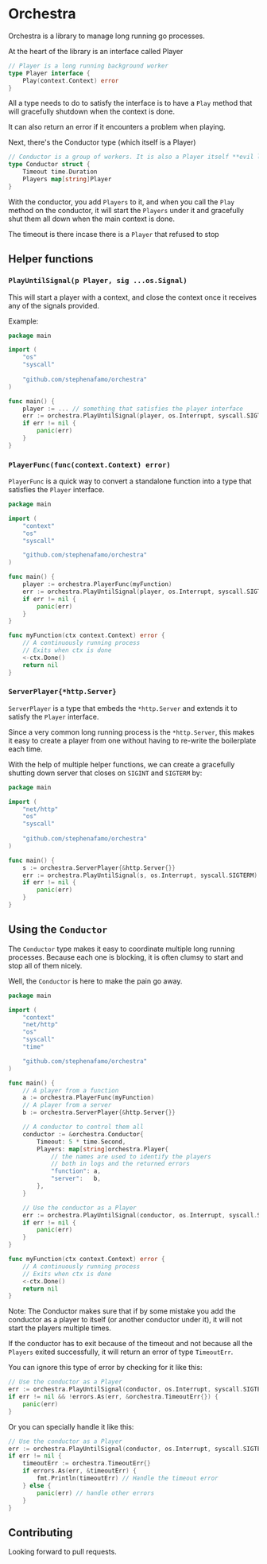 # Orchestra

Orchestra is a library to manage long running go processes.

At the heart of the library is an interface called Player 

```go
// Player is a long running background worker
type Player interface {
	Play(context.Context) error
}
```

All a type needs to do to satisfy the interface is to have a `Play` method that will gracefully shutdown when the context is done.

It can also return an error if it encounters a problem when playing.

Next, there's the Conductor type (which itself is a Player)

```go
// Conductor is a group of workers. It is also a Player itself **evil laugh**
type Conductor struct {
	Timeout time.Duration
	Players map[string]Player
}
```

With the conductor, you add `Players` to it, and when you call the `Play` method on the conductor, it will start the `Players` under it and gracefully shut them all down when the main context is done.

The timeout is there incase there is a `Player` that refused to stop

## Helper functions

### `PlayUntilSignal(p Player, sig ...os.Signal)`

This will start a player with a context, and close the context once it receives any of the signals provided. 

Example:
```go
package main 

import (
    "os"
    "syscall"
    
    "github.com/stephenafamo/orchestra"
)

func main() {
    player := ... // something that satisfies the player interface
    err := orchestra.PlayUntilSignal(player, os.Interrupt, syscall.SIGTERM)
    if err != nil {
        panic(err)
    }
}
```

### `PlayerFunc(func(context.Context) error)`

`PlayerFunc` is a quick way to convert a standalone function into a type that satisfies the `Player` interface.

```go
package main

import (
    "context"
    "os"
	"syscall"

    "github.com/stephenafamo/orchestra"
)

func main() {
    player := orchestra.PlayerFunc(myFunction)
    err := orchestra.PlayUntilSignal(player, os.Interrupt, syscall.SIGTERM)
    if err != nil {
        panic(err)
    }
}

func myFunction(ctx context.Context) error {
    // A continuously running process
    // Exits when ctx is done
    <-ctx.Done()
    return nil
}
```

### `ServerPlayer{*http.Server}`

`ServerPlayer` is a type that embeds the `*http.Server` and extends it to satisfy the `Player` interface.

Since a very common long running process is the `*http.Server`, this makes it easy to create a player from one without having to re-write the boilerplate each time.

With the help of multiple helper functions, we can create a gracefully shutting down server that closes on `SIGINT` and `SIGTERM` by:
```go
package main 

import (
    "net/http"
    "os"
    "syscall"
    
    "github.com/stephenafamo/orchestra"
)

func main() {
    s := orchestra.ServerPlayer{&http.Server{}}
    err := orchestra.PlayUntilSignal(s, os.Interrupt, syscall.SIGTERM)
    if err != nil {
        panic(err)
    }
}
```

## Using the `Conductor`

The `Conductor` type makes it easy to coordinate multiple long running processes. Because each one is blocking, it is often clumsy to start and stop all of them nicely.

Well, the `Conductor` is here to make the pain go away.

```go
package main

import (
	"context"
	"net/http"
	"os"
	"syscall"
	"time"

	"github.com/stephenafamo/orchestra"
)

func main() {
	// A player from a function
	a := orchestra.PlayerFunc(myFunction)
	// A player from a server
	b := orchestra.ServerPlayer{&http.Server{}}

	// A conductor to control them all
	conductor := &orchestra.Conductor{
		Timeout: 5 * time.Second,
		Players: map[string]orchestra.Player{
			// the names are used to identify the players
			// both in logs and the returned errors
			"function": a,
			"server":   b,
		},
	}

	// Use the conductor as a Player
	err := orchestra.PlayUntilSignal(conductor, os.Interrupt, syscall.SIGTERM)
	if err != nil {
		panic(err)
	}
}

func myFunction(ctx context.Context) error {
	// A continuously running process
	// Exits when ctx is done
	<-ctx.Done()
	return nil
}
```

Note: The Conductor makes sure that if by some mistake you add the conductor as a player to itself (or another conductor under it), it will not start the players multiple times.

If the conductor has to exit because of the timeout and not because all the `Players` exited successfully, it will return an error of type `TimeoutErr`.

You can ignore this type of error by checking for it like this:

```go
// Use the conductor as a Player
err := orchestra.PlayUntilSignal(conductor, os.Interrupt, syscall.SIGTERM)
if err != nil && !errors.As(err, &orchestra.TimeoutErr{}) {
	panic(err)
}
```

Or you can specially handle it like this:

```go
// Use the conductor as a Player
err := orchestra.PlayUntilSignal(conductor, os.Interrupt, syscall.SIGTERM)
if err != nil {
	timeoutErr := orchestra.TimeoutErr{}
	if errors.As(err, &timeoutErr) {
		fmt.Println(timeoutErr) // Handle the timeout error
	} else {
		panic(err) // handle other errors
	}
}
```


## Contributing

Looking forward to pull requests.